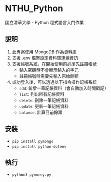 # NTHU_Python
國立清華大學 - Python 程式語言入門作業

## 說明
1. 此專案使用 MongoDB 作為資料庫
2. 支援 .env 檔案設定資料庫連線資訊
3. 支援帳號系統，在開始使用前必須先註冊帳號
   - 輸入密碼時不會顯示輸入的字元
   - 註冊帳號時需要先輸入原始餘額
4. 成功登入後，可以透過以下指令操作記帳系統
   - `add`: 新增一筆記帳資料（會自動加入時間戳記）
   - `list`: 列出所有記帳資料
   - `delete`: 刪除一筆記帳資料
   - `update`: 更新一筆記帳資料
   - `balance`: 計算目前餘額
## 安裝
- `pip install pymongo`
- `pip install python-dotenv`

## 執行
- `python3 pymoney.py`
